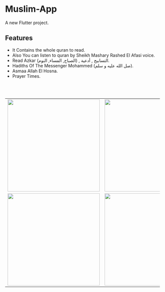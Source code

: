 # Muslim-App

A new Flutter project.

## Features
- It Contains the whole quran to read.
- Also You can listen to quran by Sheikh Mashary Rashed El Afasi voice.
- Read Azkar (الصباح, المساء, النوم) , التسابيح , أدعية.
- Hadiths Of The Messenger Mohammed (صل الله عليه و سلم).
- Asmaa Allah El Hosna.
- Prayer Times.
<br>
<br>

| | ||
| - | - | - |
| <img src="https://drive.google.com/uc?export=view&id=1uTd8HzYemaioY375aJGqPmsiwR164eux" width=300> | <img src="https://drive.google.com/uc?export=view&id=1rKtGh-QRsM8m4pwfgicIoGmQitQUG3pf" width=300> | <img src="https://drive.google.com/uc?export=view&id=1KayHnF4aX0EuC_Q_NAt7Fw76uTgAwz1c" width=300>
| <img src="https://drive.google.com/uc?export=view&id=1AZGtPre4ZLACZGZlCKsRsnDFwqgqxnMn" width=300> | <img src="https://drive.google.com/uc?export=view&id=11iRNMpL9sCHIhxN6umOp5IdDrdBb9WZb" width=300> | <img src="https://drive.google.com/uc?export=view&id=1DWd5GDC337Q_XwAYA6aptNngVfKHcBR8" width=300>|
